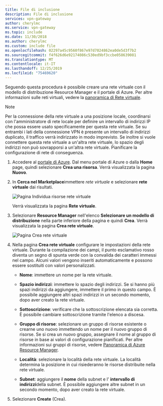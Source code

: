 ```yaml
---
title: File di inclusione
description: File di inclusione
services: vpn-gateway
author: cherylmc
ms.service: vpn-gateway
ms.topic: include
ms.date: 11/30/2018
ms.author: cherylmc
ms.custom: include file
ms.openlocfilehash: 02297a45c9560f867e97d7024862ea0de5d3f7b2
ms.sourcegitcommit: f4f626d6e92174086c530ed9bf3ccbe058639081
ms.translationtype: MT
ms.contentlocale: it-IT
ms.lasthandoff: 12/25/2019
ms.locfileid: "75469620"
---
```

Seguendo questa procedura è possibile creare una rete virtuale con il modello di distribuzione Resource Manager e il portale di Azure. Per altre informazioni sulle reti virtuali, vedere la [panoramica di Rete virtuale](../articles/virtual-network/virtual-networks-overview.md).

>[!NOTE]
>Per la connessione della rete virtuale a una posizione locale, coordinarsi con l'amministratore di rete locale per definire un intervallo di indirizzi IP che possa essere usato specificamente per questa rete virtuale. Se su entrambi i lati della connessione VPN è presente un intervallo di indirizzi duplicato, il traffico verrà indirizzato in modo imprevisto. Se inoltre si vuole connettere questa rete virtuale a un'altra rete virtuale, lo spazio degli indirizzi non può sovrapporsi a un'altra rete virtuale. Pianificare la configurazione di rete di conseguenza.
>
>

1. Accedere al [portale di Azure](https://portal.azure.com).  Dal menu portale di Azure o dalla **Home** page, quindi selezionare **Crea una risorsa**. Verrà visualizzata la pagina **Nuovo**.

2. In **Cerca nel Marketplace**immettere *rete virtuale* e selezionare **rete virtuale** dai risultati.

   ![Pagina Individua risorse rete virtuale](./media/vpn-gateway-basic-vnet-rm-portal-include/search-marketplace-for-virtual-network.png "Pagina Individua risorse rete virtuale")

   Verrà visualizzata la pagina **Rete virtuale**.

3. Selezionare **Resource Manager** nell'elenco **Selezionare un modello di distribuzione** nella parte inferiore della pagina e quindi **Crea**. Verrà visualizzata la pagina **Crea rete virtuale**.

   ![Pagina Crea rete virtuale](./media/vpn-gateway-basic-vnet-rm-portal-include/vnet.png "Pagina Crea rete virtuale")

4. Nella pagina **Crea rete virtuale** configurare le impostazioni della rete virtuale. Durante la compilazione dei campi, il punto esclamativo rosso diventa un segno di spunta verde con la convalida dei caratteri immessi nel campo. Alcuni valori vengono inseriti automaticamente e possono essere sostituiti con valori personalizzati.

   - **Nome**: immettere un nome per la rete virtuale.

   - **Spazio indirizzi**: immettere lo spazio degli indirizzi. Se si hanno più spazi indirizzi da aggiungere, immettere il primo in questo campo. È possibile aggiungere altri spazi indirizzi in un secondo momento, dopo aver creato la rete virtuale.

   - **Sottoscrizione**: verificare che la sottoscrizione elencata sia corretta. È possibile cambiare sottoscrizione tramite l'elenco a discesa.

   - **Gruppo di risorse**: selezionare un gruppo di risorse esistente o crearne uno nuovo immettendo un nome per il nuovo gruppo di risorse. Se si crea un nuovo gruppo, assegnare il nome al gruppo di risorse in base ai valori di configurazione pianificati. Per altre informazioni sui gruppi di risorse, vedere [Panoramica di Azure Resource Manager](../articles/azure-resource-manager/management/overview.md#resource-groups).

   - **Località**: selezionare la località della rete virtuale. La località determina la posizione in cui risiederanno le risorse distribuite nella rete virtuale.

   - **Subnet**: aggiungere il **nome** della subnet e l' **intervallo di indirizzi**della subnet. È possibile aggiungere altre subnet in un secondo momento, dopo aver creato la rete virtuale. 
     
5. Selezionare **Create** (Crea).
